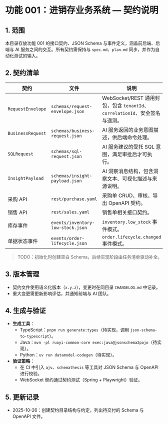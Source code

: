 # 功能 001：进销存业务系统 — 契约说明

## 1. 范围

本目录存放功能 001 的接口契约、JSON Schema 与事件定义，涵盖前后端、后端与 AI 服务之间的交互。所有契约需保持与 `spec.md`、`plan.md` 同步，并作为自动化测试的输入。

## 2. 契约清单

| 契约 | 文件 | 说明 |
| ---- | ---- | ---- |
| `RequestEnvelope` | `schemas/request-envelope.json` | WebSocket/REST 通用封包，包含 `tenantId`、`correlationId`、安全签名与遥测。 |
| `BusinessRequest` | `schemas/business-request.json` | AI 服务返回的业务意图描述，供后端命令处理。 |
| `SQLRequest` | `schemas/sql-request.json` | AI 服务建议的受托 SQL 意图，满足审批后才可执行。 |
| `InsightPayload` | `schemas/insight-payload.json` | AI 洞察消息结构，包含洞察文本、可视化描述与来源说明。 |
| 采购 API | `rest/purchase.yaml` | 采购单 CRUD、审核、导出 OpenAPI 契约。 |
| 销售 API | `rest/sales.yaml` | 销售单相关接口契约。 |
| 库存事件 | `events/inventory-low-stock.json` | `inventory.low_stock` 事件模式。 |
| 单据状态事件 | `events/order-lifecycle.json` | `order.lifecycle.changed` 事件模式。 |

> TODO：初始化时创建空白 Schema，后续实现阶段由任务清单驱动补全。

## 3. 版本管理

- 契约文件使用语义化版本（`x.y.z`），变更时在同目录 `CHANGELOG.md` 中记录。
- 重大变更需更新影响评估，并通知前端与 AI 团队。

## 4. 生成与验证

- **生成工具**：
  - TypeScript：`pnpm run generate:types`（待实现，调用 `json-schema-to-typescript`）。
  - Java：`mvn -pl ruoyi-common-core exec:java@jsonschema2pojo`（待实现）。
  - Python：`uv run datamodel-codegen`（待实现）。
- **验证策略**：
  - 在 CI 中引入 `ajv`、`schemathesis` 等工具对 JSON Schema 与 OpenAPI 进行校验。
  - WebSocket 契约通过契约测试（Spring + Playwright）验证。

## 5. 更新记录

- 2025-10-26：创建契约目录结构与约定，列出待交付的 Schema 与 OpenAPI 文件。
